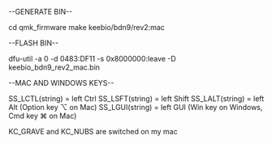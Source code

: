 --GENERATE BIN--

cd qmk_firmware
make keebio/bdn9/rev2:mac

--FLASH BIN--

dfu-util -a 0 -d 0483:DF11 -s 0x8000000:leave -D keebio_bdn9_rev2_mac.bin


--MAC AND WINDOWS KEYS--

SS_LCTL(string) = left Ctrl
SS_LSFT(string) = left Shift
SS_LALT(string) = left Alt (Option key ⌥ on Mac)
SS_LGUI(string) = left GUI (Win key on Windows, Cmd key ⌘ on Mac)

KC_GRAVE and KC_NUBS are switched on my mac
